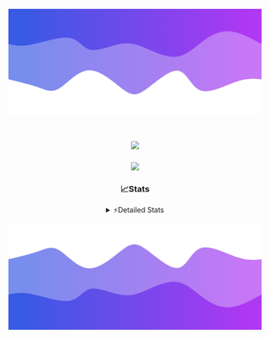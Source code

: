 ![Header](./header.png)
<div align="center">

<h1 align="center">
  <a href="https://git.io/typing-svg">
    <img src="https://readme-typing-svg.herokuapp.com/?lines=Hello,+There!+%F0%9F%91%8B;This+is+chicho.;Owner+on+Ocean;&center=true&size=25">
  </a>
</h1>
  
<p align="center">
  <img src="https://lanyard.cnrad.dev/api/852683595378196480" />
</p>

### 📈Stats
<details>
    <summary> ⚡Detailed Stats</summary>
    <br/>

<!--START_SECTION:waka-->
![Code Time](http://img.shields.io/badge/Code%20Time-1%2C146%20hrs%2054%20mins-blue)

![Profile Views](http://img.shields.io/badge/Profile%20Views-0-blue)

**🐱 My GitHub Data** 

> 📦 240.8 kB Used in GitHub's Storage 
 > 
> 🏆 0 Contributions in the Year 2025
 > 
> 🚫 Not Opted to Hire
 > 
> 📜 15 Public Repositories 
 > 
> 🔑 13 Private Repositories 
 > 
**I'm a Night 🦉** 

```text
🌞 Morning                26 commits          █░░░░░░░░░░░░░░░░░░░░░░░░   04.63 % 
🌆 Daytime                76 commits          ███░░░░░░░░░░░░░░░░░░░░░░   13.52 % 
🌃 Evening                248 commits         ███████████░░░░░░░░░░░░░░   44.13 % 
🌙 Night                  212 commits         █████████░░░░░░░░░░░░░░░░   37.72 % 
```
📅 **I'm Most Productive on Friday** 

```text
Monday                   29 commits          █░░░░░░░░░░░░░░░░░░░░░░░░   05.16 % 
Tuesday                  120 commits         █████░░░░░░░░░░░░░░░░░░░░   21.35 % 
Wednesday                86 commits          ████░░░░░░░░░░░░░░░░░░░░░   15.30 % 
Thursday                 80 commits          ████░░░░░░░░░░░░░░░░░░░░░   14.23 % 
Friday                   131 commits         ██████░░░░░░░░░░░░░░░░░░░   23.31 % 
Saturday                 63 commits          ███░░░░░░░░░░░░░░░░░░░░░░   11.21 % 
Sunday                   53 commits          ██░░░░░░░░░░░░░░░░░░░░░░░   09.43 % 
```


📊 **This Week I Spent My Time On** 

```text
🕑︎ Time Zone: America/Argentina/Buenos_Aires

💬 Programming Languages: 
TypeScript               15 hrs 3 mins       ████████████████████░░░░░   79.99 % 
HTML                     2 hrs 15 mins       ███░░░░░░░░░░░░░░░░░░░░░░   12.02 % 
CSS                      25 mins             █░░░░░░░░░░░░░░░░░░░░░░░░   02.27 % 
JSON                     24 mins             █░░░░░░░░░░░░░░░░░░░░░░░░   02.20 % 
Python                   17 mins             ░░░░░░░░░░░░░░░░░░░░░░░░░   01.59 % 

🔥 Editors: 
Cursor                   18 hrs 42 mins      █████████████████████████   99.37 % 
VS Code                  7 mins              ░░░░░░░░░░░░░░░░░░░░░░░░░   00.63 % 

🐱‍💻 Projects: 
ocean-backend            10 hrs 42 mins      ██████████████░░░░░░░░░░░   56.86 % 
front-electro-patagonia  4 hrs 32 mins       ██████░░░░░░░░░░░░░░░░░░░   24.16 % 
front-electro-patagonia-f3 hrs 11 mins       ████░░░░░░░░░░░░░░░░░░░░░   16.97 % 
Unknown Project          15 mins             ░░░░░░░░░░░░░░░░░░░░░░░░░   01.37 % 
templates                7 mins              ░░░░░░░░░░░░░░░░░░░░░░░░░   00.63 % 

💻 Operating System: 
Windows                  15 hrs 55 mins      █████████████████████░░░░   84.57 % 
Mac                      2 hrs 54 mins       ████░░░░░░░░░░░░░░░░░░░░░   15.43 % 
```

**I Mostly Code in JavaScript** 

```text
HTML                     7 repos             █████░░░░░░░░░░░░░░░░░░░░   18.92 % 
TypeScript               4 repos             ███░░░░░░░░░░░░░░░░░░░░░░   10.81 % 
Astro                    2 repos             █░░░░░░░░░░░░░░░░░░░░░░░░   05.41 % 
C                        1 repo              █░░░░░░░░░░░░░░░░░░░░░░░░   02.70 % 
SCSS                     1 repo              █░░░░░░░░░░░░░░░░░░░░░░░░   02.70 % 
```




 Last Updated on 21/03/2025 15:18:57 UTC
<!--END_SECTION:waka-->
</details>

![Footer](./footer.png)
